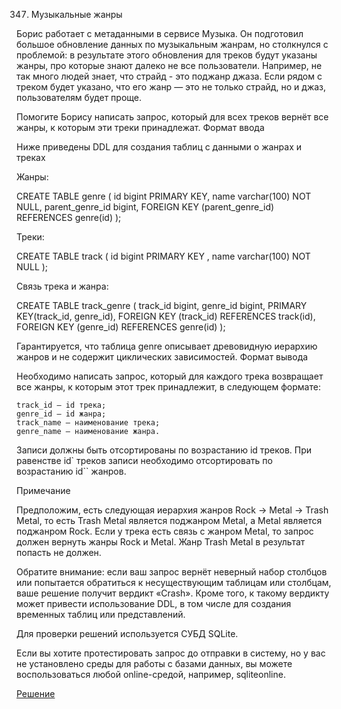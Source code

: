 347. Музыкальные жанры

Борис работает с метаданными в сервисе Музыка. Он подготовил большое обновление данных по музыкальным жанрам, но столкнулся с проблемой: в результате этого обновления для треков будут указаны жанры, про которые знают далеко не все пользователи. Например, не так много людей знает, что страйд - это поджанр джаза. Если рядом с треком будет указано, что его жанр — это не только страйд, но и джаз, пользователям будет проще.

Помогите Борису написать запрос, который для всех треков вернёт все жанры, к которым эти треки принадлежат.
Формат ввода

Ниже приведены DDL для создания таблиц с данными о жанрах и треках

Жанры:

CREATE TABLE genre
(
id bigint PRIMARY KEY,
name varchar(100) NOT NULL,
parent_genre_id bigint,
FOREIGN KEY (parent_genre_id) REFERENCES genre(id)
);

Треки:

CREATE TABLE track
(
id bigint PRIMARY KEY ,
name varchar(100) NOT NULL
);

Связь трека и жанра:

CREATE TABLE track_genre
(
track_id bigint,
genre_id bigint,
PRIMARY KEY(track_id, genre_id),
FOREIGN KEY (track_id) REFERENCES track(id),
FOREIGN KEY (genre_id) REFERENCES genre(id)
);

Гарантируется, что таблица genre описывает древовидную иерархию жанров и не содержит циклических зависимостей.
Формат вывода

Необходимо написать запрос, который для каждого трека возвращает все жанры, к которым этот трек принадлежит, в следующем формате:

    track_id — id трека;
    genre_id — id жанра;
    track_name — наименование трека;
    genre_name — наименование жанра.

Записи должны быть отсортированы по возрастанию id треков. При равенстве id` треков записи необходимо отсортировать по возрастанию id`` жанров.

Примечание

Предположим, есть следующая иерархия жанров Rock -> Metal -> Trash Metal, то есть Trash Metal является поджанром Metal, а Metal является поджанром Rock. Если у трека есть связь с жанром Metal, то запрос должен вернуть жанры Rock и Metal. Жанр Trash Metal в результат попасть не должен.

Обратите внимание: если ваш запрос вернёт неверный набор столбцов или попытается обратиться к несуществующим таблицам или столбцам, ваше решение получит вердикт «Crash». Кроме того, к такому вердикту может привести использование DDL, в том числе для создания временных таблиц или представлений.

Для проверки решений используется СУБД SQLite.

Если вы хотите протестировать запрос до отправки в систему, но у вас не установлено среды для работы с базами данных, вы можете воспользоваться любой online-средой, например, sqliteonline.

[Решение](solution.sql)